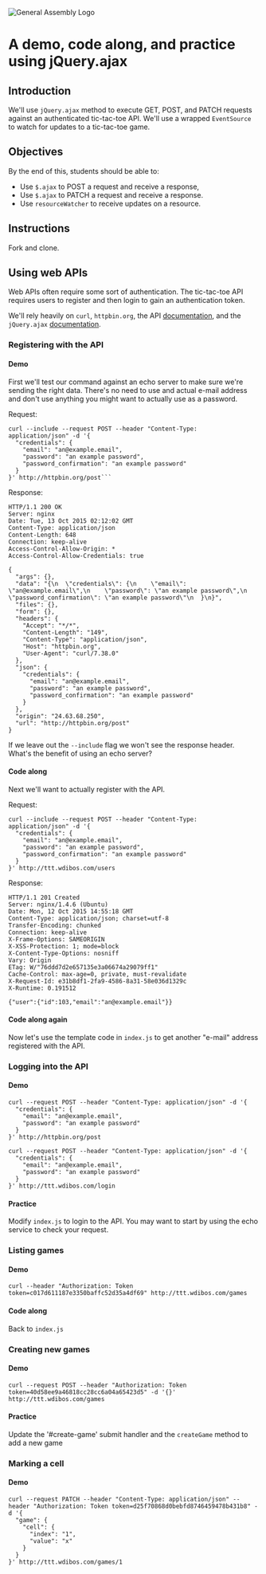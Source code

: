 ![General Assembly Logo](http://i.imgur.com/ke8USTq.png)

# A demo, code along, and practice using jQuery.ajax

## Introduction

We'll use `jQuery.ajax` method to execute GET, POST, and PATCH requests against an authenticated tic-tac-toe API.  We'll use a wrapped `EventSource` to watch for updates to a tic-tac-toe game.

## Objectives

By the end of this, students should be able to:

- Use `$.ajax` to POST a request and receive a response,
- Use `$.ajax` to PATCH a request and receive a response.
- Use `resourceWatcher` to receive updates on a resource.

## Instructions

Fork and clone.

## Using web APIs

Web APIs often require some sort of authentication.  The tic-tac-toe API requires users to register and then login to gain an authentication token.

We'll rely heavily on `curl`, `httpbin.org`, the API [documentation](https://github.com/ga-wdi-boston/rails-ttt-project-api#readme), and the `jQuery.ajax` [documentation](http://api.jquery.com/jQuery.ajax/).

### Registering with the API

#### Demo

First we'll test our command against an echo server to make sure we're sending the right data.  There's no need to use and actual e-mail address and don't use anything you might want to actually use as a password.

Request:

```
curl --include --request POST --header "Content-Type: application/json" -d '{
  "credentials": {
    "email": "an@example.email",
    "password": "an example password",
    "password_confirmation": "an example password"
  }
}' http://httpbin.org/post```

```

Response:

```
HTTP/1.1 200 OK
Server: nginx
Date: Tue, 13 Oct 2015 02:12:02 GMT
Content-Type: application/json
Content-Length: 648
Connection: keep-alive
Access-Control-Allow-Origin: *
Access-Control-Allow-Credentials: true

{
  "args": {},
  "data": "{\n  \"credentials\": {\n    \"email\": \"an@example.email\",\n    \"password\": \"an example password\",\n    \"password_confirmation\": \"an example password\"\n  }\n}",
  "files": {},
  "form": {},
  "headers": {
    "Accept": "*/*",
    "Content-Length": "149",
    "Content-Type": "application/json",
    "Host": "httpbin.org",
    "User-Agent": "curl/7.38.0"
  },
  "json": {
    "credentials": {
      "email": "an@example.email",
      "password": "an example password",
      "password_confirmation": "an example password"
    }
  },
  "origin": "24.63.68.250",
  "url": "http://httpbin.org/post"
}
```

If we leave out the `--include` flag we won't see the response header.  What's the benefit of using an echo server?

#### Code along

Next we'll want to actually register with the API.

Request:

```
curl --include --request POST --header "Content-Type: application/json" -d '{
  "credentials": {
    "email": "an@example.email",
    "password": "an example password",
    "password_confirmation": "an example password"
  }
}' http://ttt.wdibos.com/users
```

Response:

```
HTTP/1.1 201 Created
Server: nginx/1.4.6 (Ubuntu)
Date: Mon, 12 Oct 2015 14:55:18 GMT
Content-Type: application/json; charset=utf-8
Transfer-Encoding: chunked
Connection: keep-alive
X-Frame-Options: SAMEORIGIN
X-XSS-Protection: 1; mode=block
X-Content-Type-Options: nosniff
Vary: Origin
ETag: W/"76ddd7d2e657135e3a06674a29079ff1"
Cache-Control: max-age=0, private, must-revalidate
X-Request-Id: e31b8df1-2fa9-4586-8a31-58e036d1329c
X-Runtime: 0.191512

{"user":{"id":103,"email":"an@example.email"}}
```

#### Code along again

Now let's use the template code in `index.js` to get another "e-mail" address registered with the API.

### Logging into the API

#### Demo

```
curl --request POST --header "Content-Type: application/json" -d '{
  "credentials": {
    "email": "an@example.email",
    "password": "an example password"
  }
}' http://httpbin.org/post
```

```
curl --request POST --header "Content-Type: application/json" -d '{
  "credentials": {
    "email": "an@example.email",
    "password": "an example password"
  }
}' http://ttt.wdibos.com/login
```

#### Practice

Modify `index.js` to login to the API.  You may want to start by using the echo service to check your request.

### Listing games

#### Demo

```
curl --header "Authorization: Token token=c017d611187e3350baffc52d35a4df69" http://ttt.wdibos.com/games
```

#### Code along

Back to `index.js`

### Creating new games

#### Demo

```
curl --request POST --header "Authorization: Token token=40d58ee9a46818cc28cc6a04a65423d5" -d '{}'  http://ttt.wdibos.com/games
```

#### Practice

Update the '#create-game' submit handler and the `createGame` method to add a new game

### Marking a cell

#### Demo

```
curl --request PATCH --header "Content-Type: application/json" --header "Authorization: Token token=d25f70868d0bebfd8746459478b431b8" -d '{
  "game": {
    "cell": {
      "index": "1",
      "value": "x"
    }
  }
}' http://ttt.wdibos.com/games/1
```

